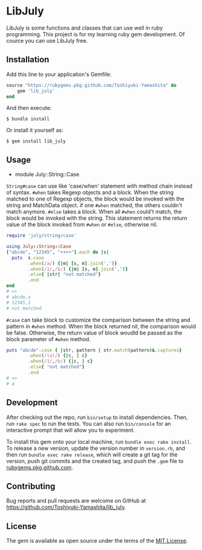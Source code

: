 # LibJuly

LibJuly is some functions and classes that can use well in ruby programming.
This project is for my learning ruby gem development.
Of cource you can use LibJuly  free.
## Installation

Add this line to your application's Gemfile:

```ruby
source "https://rubygems.pkg.github.com/Toshiyuki-Yamashita" do
    gem 'lib_july'
end
```

And then execute:

    $ bundle install

Or install it yourself as:

    $ gem install lib_july

## Usage

* module July::String::Case

`String#case` can use like 'case/when' statement with method chain instead of syntax.
`#when` takes Regexp objects and a block.
When the string  matched to one of Regexp objects, the block would be invoked with the string and MatchData object.
if one `#when` matched, the others couldn't match anymore.
`#else` takes a block. When all `#when` could't match, the block would be invoked with the string.
This statement returns the return value of the block invoked from `#when` or `#else`, otherwise nil.

```ruby
require 'july/string/case'

using July::String::Case
["abcde", "12345", "++++"].each do |s|
  puts  s.case
        .when(/a/) {|m| [s, m].join(',')}
        .when(/1/,/b/) {|m| [s, m].join(',')}
        .else{ |str| "not matched"}
        .end
end
# =>
# abcde,a
# 12345,1
# not matched
```
`#case` can take block to customize the  comparison between the string and pattern in `#when` method.
When the block returned nil, the comparison would be false.
Otherwise, the return value of block woudld be passed as the block parameter of `#when` method.

```ruby
puts "abcde".case { |str, pattern | str.match(pattern)&.captures}
        .when(/(a)/) {|c, | c}
        .when(/1/,/b/) {|c, | c}
        .else{ "not matched"}
        .end
# =>
# a
```



## Development

After checking out the repo, run `bin/setup` to install dependencies. Then, run `rake spec` to run the tests. You can also run `bin/console` for an interactive prompt that will allow you to experiment.

To install this gem onto your local machine, run `bundle exec rake install`. To release a new version, update the version number in `version.rb`, and then run `bundle exec rake release`, which will create a git tag for the version, push git commits and the created tag, and push the `.gem` file to [rubygems.pkg.github.com](https://rubygems.pkg.github.com/Toshiyuki-Yamashita).

## Contributing

Bug reports and pull requests are welcome on GitHub at https://github.com/Toshiyuki-Yamashita/lib_july.

## License

The gem is available as open source under the terms of the [MIT License](https://opensource.org/licenses/MIT).

